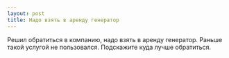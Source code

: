 ```yaml
---
layout: post 
title: Надо взять в аренду генератор 
--- 
```

Решил обратиться в компанию, надо взять в аренду генератор. Раньше такой услугой не пользовался. Подскажите куда лучше обратиться.